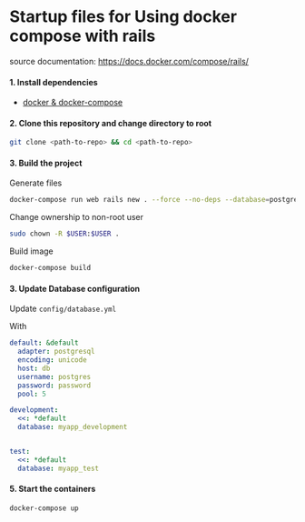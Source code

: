 # Startup files for Using docker compose with rails

source documentation: https://docs.docker.com/compose/rails/

#### 1. Install dependencies

- [docker & docker-compose](https://docs.docker.com/compose/install/)

#### 2. Clone this repository and change directory to root

```sh
git clone <path-to-repo> && cd <path-to-repo>
```

#### 3. Build the project


Generate files
```sh
docker-compose run web rails new . --force --no-deps --database=postgresql
```

Change ownership to non-root user
```sh
sudo chown -R $USER:$USER .
```

Build image
```sh
docker-compose build
```

#### 3. Update Database configuration

Update `config/database.yml`

With

```yml
default: &default
  adapter: postgresql
  encoding: unicode
  host: db
  username: postgres
  password: password
  pool: 5

development:
  <<: *default
  database: myapp_development


test:
  <<: *default
  database: myapp_test
```

#### 5. Start the containers

```sh
docker-compose up
```